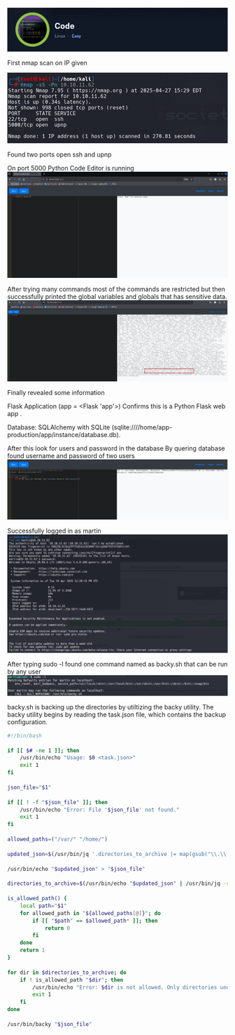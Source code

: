 ![alt text](image.png)

First nmap scan on IP given

![alt text](image-1.png)

Found two ports open ssh and upnp 

On port 5000 Python Code Editor is running 
![alt text](image-2.png)


After trying many commands most of the commands are restricted but then successfully printed the global variables and globals that has sensitive data.
![alt text](image-3.png)

Finally revealed some information 

Flask Application (app = <Flask 'app'>)
Confirms this is a Python Flask web app .

Database:
SQLAlchemy with SQLite (sqlite:////home/app-production/app/instance/database.db).

After this look for users and password in the database
By quering database found username and password of two users
![alt text](image-4.png)

Successfully logged in as martin 
![alt text](image-5.png)

After typing sudo -l found one command named as backy.sh that can be run by any user 
![alt text](image-6.png)

backy.sh is backing up the directories by utiltizing the backy utility.
The backy utility begins by reading the task.json file, which contains the backup configuration.

```bash
#!/bin/bash

if [[ $# -ne 1 ]]; then
    /usr/bin/echo "Usage: $0 <task.json>"
    exit 1
fi

json_file="$1"

if [[ ! -f "$json_file" ]]; then
    /usr/bin/echo "Error: File '$json_file' not found."
    exit 1
fi

allowed_paths=("/var/" "/home/")

updated_json=$(/usr/bin/jq '.directories_to_archive |= map(gsub("\\.\\./"; ""))' "$json_file")

/usr/bin/echo "$updated_json" > "$json_file"

directories_to_archive=$(/usr/bin/echo "$updated_json" | /usr/bin/jq -r '.directories_to_archive[]')

is_allowed_path() {
    local path="$1"
    for allowed_path in "${allowed_paths[@]}"; do
        if [[ "$path" == $allowed_path* ]]; then
            return 0
        fi
    done
    return 1
}

for dir in $directories_to_archive; do
    if ! is_allowed_path "$dir"; then
        /usr/bin/echo "Error: $dir is not allowed. Only directories under /var/ and /home/ are allowed."
        exit 1
    fi
done

/usr/bin/backy "$json_file"

```













